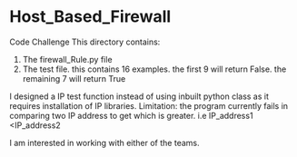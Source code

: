 # Host_Based_Firewall
Code Challenge
This directory contains:
1. The firewall_Rule.py file
2. The test file. this contains 16 examples. the first 9 will return False. the remaining 7 will return True

I designed a IP test function instead of using inbuilt python class as it requires installation of IP libraries.
Limitation: the program currently fails in comparing two IP address to get which is greater. i.e IP_address1 <IP_address2


I am interested in working with either of the teams.
